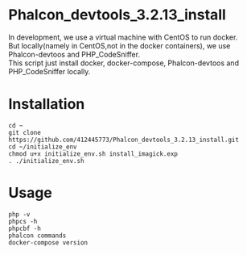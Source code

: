 # Phalcon_devtools_3.2.13_install
>
In development, we use a virtual machine with CentOS to run docker.  
But locally(namely in CentOS,not in the docker containers), we use Phalcon-devtoos and PHP_CodeSniffer.  
This script just install docker, docker-compose, Phalcon-devtoos and PHP_CodeSniffer locally.  

# Installation
```
cd ~
git clone https://github.com/412445773/Phalcon_devtools_3.2.13_install.git
cd ~/initialize_env
chmod u+x initialize_env.sh install_imagick.exp
. ./initialize_env.sh
```

# Usage
```
php -v
phpcs -h
phpcbf -h
phalcon commands
docker-compose version   
```
